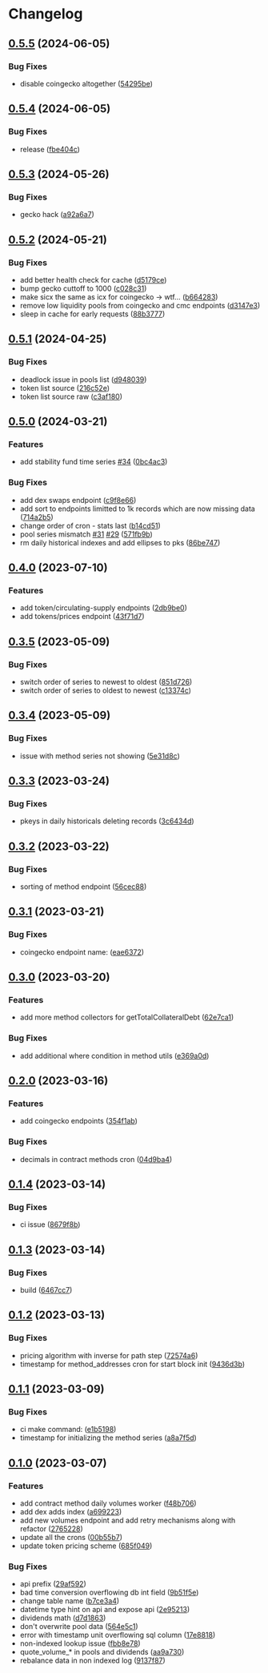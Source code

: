 # Changelog

## [0.5.5](https://github.com/balancednetwork/balanced-backend/compare/v0.5.4...v0.5.5) (2024-06-05)


### Bug Fixes

* disable coingecko altogether ([54295be](https://github.com/balancednetwork/balanced-backend/commit/54295bee6bfcf283f893d21cac56122181c9eb78))

## [0.5.4](https://github.com/balancednetwork/balanced-backend/compare/v0.5.3...v0.5.4) (2024-06-05)


### Bug Fixes

* release ([fbe404c](https://github.com/balancednetwork/balanced-backend/commit/fbe404c200bb22da6024827271f389da8708e058))

## [0.5.3](https://github.com/balancednetwork/balanced-backend/compare/v0.5.2...v0.5.3) (2024-05-26)


### Bug Fixes

* gecko hack ([a92a6a7](https://github.com/balancednetwork/balanced-backend/commit/a92a6a7910dd42d2343ed9e5a51f6e193aaf5e6f))

## [0.5.2](https://github.com/balancednetwork/balanced-backend/compare/v0.5.1...v0.5.2) (2024-05-21)


### Bug Fixes

* add better health check for cache ([d5179ce](https://github.com/balancednetwork/balanced-backend/commit/d5179ce4b6b0e58a761b830e26f656d336c3f4b0))
* bump gecko cuttoff to 1000 ([c028c31](https://github.com/balancednetwork/balanced-backend/commit/c028c31fa91042b5b2612c6cb336c366574ff780))
* make sicx the same as icx for coingecko -&gt; wtf... ([b664283](https://github.com/balancednetwork/balanced-backend/commit/b664283d243de1fa79628c847176990b24933f13))
* remove low liquidity pools from coingecko and cmc endpoints ([d3147e3](https://github.com/balancednetwork/balanced-backend/commit/d3147e38e080a64e68a0f7de63f8f1be0f24a287))
* sleep in cache for early requests ([88b3777](https://github.com/balancednetwork/balanced-backend/commit/88b3777de015108f8434a4e6cf24fa44a9691626))

## [0.5.1](https://github.com/balancednetwork/balanced-backend/compare/v0.5.0...v0.5.1) (2024-04-25)


### Bug Fixes

* deadlock issue in pools list ([d948039](https://github.com/balancednetwork/balanced-backend/commit/d9480398f115f1bc8be1fad4178eb18a3cbbba9a))
* token list source ([216c52e](https://github.com/balancednetwork/balanced-backend/commit/216c52ecb5e3bb078a1ad34176a73c7c99603632))
* token list source raw ([c3af180](https://github.com/balancednetwork/balanced-backend/commit/c3af180d73998b965643318a09e43d3811fec2e1))

## [0.5.0](https://github.com/balancednetwork/balanced-backend/compare/v0.4.0...v0.5.0) (2024-03-21)


### Features

* add stability fund time series [#34](https://github.com/balancednetwork/balanced-backend/issues/34) ([0bc4ac3](https://github.com/balancednetwork/balanced-backend/commit/0bc4ac3a76678a93508e031c44eae691e4499a10))


### Bug Fixes

* add dex swaps endpoint ([c9f8e66](https://github.com/balancednetwork/balanced-backend/commit/c9f8e66904060af8893cd5143cde43a1c3ff1138))
* add sort to endpoints limitted to 1k records which are now missing data ([714a2b5](https://github.com/balancednetwork/balanced-backend/commit/714a2b5bddfdc7985014eec4d1b40ffc62fbbc0e))
* change order of cron - stats last ([b14cd51](https://github.com/balancednetwork/balanced-backend/commit/b14cd51adb8b96d7583795fa9dd5126a5e1bec10))
* pool series mismatch [#31](https://github.com/balancednetwork/balanced-backend/issues/31) [#29](https://github.com/balancednetwork/balanced-backend/issues/29) ([571fb9b](https://github.com/balancednetwork/balanced-backend/commit/571fb9b2c379bb29a0f769048d5982f05457db09))
* rm daily historical indexes and add ellipses to pks ([86be747](https://github.com/balancednetwork/balanced-backend/commit/86be7473221752980b008d07dc795bfd20fb3b07))

## [0.4.0](https://github.com/balancednetwork/balanced-backend/compare/v0.3.5...v0.4.0) (2023-07-10)


### Features

* add token/circulating-supply endpoints ([2db9be0](https://github.com/balancednetwork/balanced-backend/commit/2db9be075ee06d5d50acb7b7c785d2474bf7d41b))
* add tokens/prices endpoint ([43f71d7](https://github.com/balancednetwork/balanced-backend/commit/43f71d7dfb4a25d9f37698a1bf4aa411f47ad036))

## [0.3.5](https://github.com/balancednetwork/balanced-backend/compare/v0.3.4...v0.3.5) (2023-05-09)


### Bug Fixes

* switch order of series to newest to oldest ([851d726](https://github.com/balancednetwork/balanced-backend/commit/851d726fb37b280b77e8f96906993ee0f45fbadc))
* switch order of series to oldest to newest ([c13374c](https://github.com/balancednetwork/balanced-backend/commit/c13374c5ed6d0919e8ca766880b0428ba301c33b))

## [0.3.4](https://github.com/balancednetwork/balanced-backend/compare/v0.3.3...v0.3.4) (2023-05-09)


### Bug Fixes

* issue with method series not showing ([5e31d8c](https://github.com/balancednetwork/balanced-backend/commit/5e31d8c6e80a884547aeae0c8e6da9bff0a311dd))

## [0.3.3](https://github.com/balancednetwork/balanced-backend/compare/v0.3.2...v0.3.3) (2023-03-24)


### Bug Fixes

* pkeys in daily historicals deleting records ([3c6434d](https://github.com/balancednetwork/balanced-backend/commit/3c6434da750db62dbbc40d814d144b7f3d630227))

## [0.3.2](https://github.com/balancednetwork/balanced-backend/compare/v0.3.1...v0.3.2) (2023-03-22)


### Bug Fixes

* sorting of method endpoint ([56cec88](https://github.com/balancednetwork/balanced-backend/commit/56cec88807f4cb5154b950bf87507eae5e2fa257))

## [0.3.1](https://github.com/balancednetwork/balanced-backend/compare/v0.3.0...v0.3.1) (2023-03-21)


### Bug Fixes

* coingecko endpoint name: ([eae6372](https://github.com/balancednetwork/balanced-backend/commit/eae6372eb7fb456bec87811ff4e0129ed4a5d41e))

## [0.3.0](https://github.com/balancednetwork/balanced-backend/compare/v0.2.0...v0.3.0) (2023-03-20)


### Features

* add more method collectors for getTotalCollateralDebt ([62e7ca1](https://github.com/balancednetwork/balanced-backend/commit/62e7ca1fdb4686b2fd69a5852a95d89e15274775))


### Bug Fixes

* add additional where condition in method utils ([e369a0d](https://github.com/balancednetwork/balanced-backend/commit/e369a0df4d00b7abf1eeb959e404c09eef6d2680))

## [0.2.0](https://github.com/balancednetwork/balanced-backend/compare/v0.1.4...v0.2.0) (2023-03-16)


### Features

* add coingecko endpoints ([354f1ab](https://github.com/balancednetwork/balanced-backend/commit/354f1abbf9ff4550d49fed0fea99ef07f114e571))


### Bug Fixes

* decimals in contract methods cron ([04d9ba4](https://github.com/balancednetwork/balanced-backend/commit/04d9ba47a8bb6028ba58a64109e8be5ac6c86a1a))

## [0.1.4](https://github.com/balancednetwork/balanced-backend/compare/v0.1.3...v0.1.4) (2023-03-14)


### Bug Fixes

* ci issue ([8679f8b](https://github.com/balancednetwork/balanced-backend/commit/8679f8bc4fa12c4b3cf1cd7df047b3a61cd36dcc))

## [0.1.3](https://github.com/balancednetwork/balanced-backend/compare/v0.1.2...v0.1.3) (2023-03-14)


### Bug Fixes

* build ([6467cc7](https://github.com/balancednetwork/balanced-backend/commit/6467cc773d774635225a5bbee000bb15abd1e4ec))

## [0.1.2](https://github.com/balancednetwork/balanced-backend/compare/v0.1.1...v0.1.2) (2023-03-13)


### Bug Fixes

* pricing algorithm with inverse for path step ([72574a6](https://github.com/balancednetwork/balanced-backend/commit/72574a6dfde719749ab4807e0ed75a0a38711653))
* timestamp for method_addresses cron for start block init ([9436d3b](https://github.com/balancednetwork/balanced-backend/commit/9436d3bbe785a97f405f9977e644502450eba280))

## [0.1.1](https://github.com/balancednetwork/balanced-backend/compare/v0.1.0...v0.1.1) (2023-03-09)


### Bug Fixes

* ci make command: ([e1b5198](https://github.com/balancednetwork/balanced-backend/commit/e1b5198dd86ddbe98e66c06d7e8c947b154e645b))
* timestamp for initializing the method series ([a8a7f5d](https://github.com/balancednetwork/balanced-backend/commit/a8a7f5df4db47ebe0de30e9cecd52d5b19d72891))

## [0.1.0](https://github.com/balancednetwork/balanced-backend/compare/v0.0.1...v0.1.0) (2023-03-07)


### Features

* add contract method daily volumes worker ([f48b706](https://github.com/balancednetwork/balanced-backend/commit/f48b706173e6fd8e56bd55e5af9ea0555fab59cf))
* add dex adds index ([a699223](https://github.com/balancednetwork/balanced-backend/commit/a6992238e6248a75f7ede0b9f67dffdb92e84d35))
* add new volumes endpoint and add retry mechanisms along with refactor ([2765228](https://github.com/balancednetwork/balanced-backend/commit/276522858742d95ace1b9b0f1eec66afa3a57a11))
* update all the crons ([00b55b7](https://github.com/balancednetwork/balanced-backend/commit/00b55b7a80a40a4bcf6617bbe9dd4092f99790e2))
* update token pricing scheme ([685f049](https://github.com/balancednetwork/balanced-backend/commit/685f04971a9b91ae38fdb89f58b845788da548a7))


### Bug Fixes

* api prefix ([29af592](https://github.com/balancednetwork/balanced-backend/commit/29af592fea097caad3f472abfbb8dddecd405985))
* bad time conversion overflowing db int field ([9b51f5e](https://github.com/balancednetwork/balanced-backend/commit/9b51f5e8bbd323a987b2cded4dc9e2ba3c6ab7b1))
* change table name ([b7ce3a4](https://github.com/balancednetwork/balanced-backend/commit/b7ce3a42e162d9b38c2ddb762c43a09960d0419c))
* datetime type hint on api and expose api ([2e95213](https://github.com/balancednetwork/balanced-backend/commit/2e95213a1ff907c790fc86832347cdf7415cfb76))
* dividends math ([d7d1863](https://github.com/balancednetwork/balanced-backend/commit/d7d18636a34e097fd3a2664b0643d5b6f807cf74))
* don't overwrite pool data ([564e5c1](https://github.com/balancednetwork/balanced-backend/commit/564e5c19ff5497f89a9f80fc1d66737f27f1531d))
* error with timestamp unit overflowing sql column ([17e8818](https://github.com/balancednetwork/balanced-backend/commit/17e88182b044578d6e0556d48d4712361251885d))
* non-indexed lookup issue ([fbb8e78](https://github.com/balancednetwork/balanced-backend/commit/fbb8e783857205096583d2199a2487c46a3ff167))
* quote_volume_* in pools and dividends ([aa9a730](https://github.com/balancednetwork/balanced-backend/commit/aa9a7307876cbe98d8ab869c64bd86eec3dd5a3d))
* rebalance data in non indexed log ([9137f87](https://github.com/balancednetwork/balanced-backend/commit/9137f87a7ff3e3c3bfb1eb5ad5053b030cdf1005))
